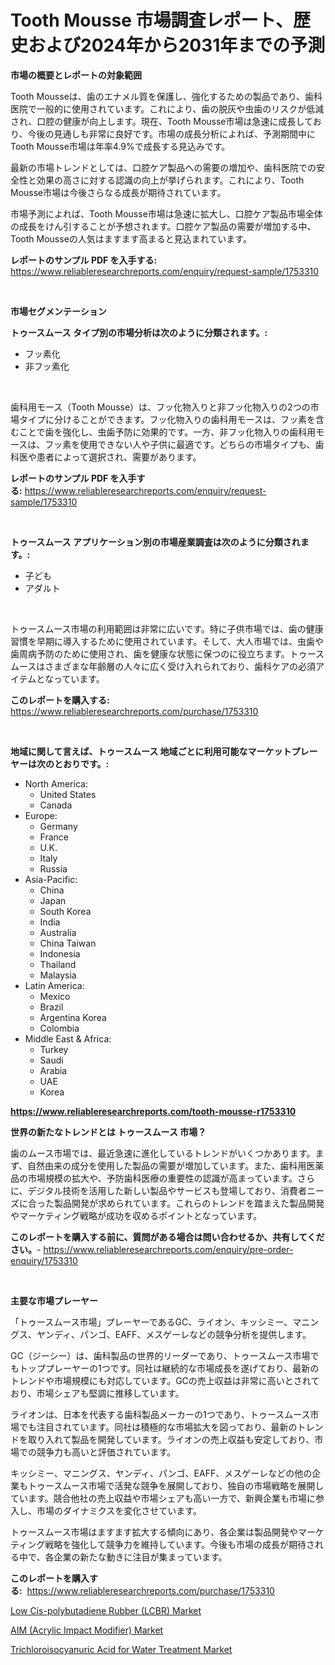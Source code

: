 <p><h1>Tooth Mousse 市場調査レポート、歴史および2024年から2031年までの予測</h1></p><p><strong>市場の概要とレポートの対象範囲</strong></p>
<p><p>Tooth Mousseは、歯のエナメル質を保護し、強化するための製品であり、歯科医院で一般的に使用されています。これにより、歯の脱灰や虫歯のリスクが低減され、口腔の健康が向上します。現在、Tooth Mousse市場は急速に成長しており、今後の見通しも非常に良好です。市場の成長分析によれば、予測期間中にTooth Mousse市場は年率4.9%で成長する見込みです。</p><p>最新の市場トレンドとしては、口腔ケア製品への需要の増加や、歯科医院での安全性と効果の高さに対する認識の向上が挙げられます。これにより、Tooth Mousse市場は今後さらなる成長が期待されています。</p><p>市場予測によれば、Tooth Mousse市場は急速に拡大し、口腔ケア製品市場全体の成長をけん引することが予想されます。口腔ケア製品の需要が増加する中、Tooth Mousseの人気はますます高まると見込まれています。</p></p>
<p><strong>レポートのサンプル PDF を入手する:</strong> <a href="https://www.reliableresearchreports.com/enquiry/request-sample/1753310">https://www.reliableresearchreports.com/enquiry/request-sample/1753310</a></p>
<p>&nbsp;</p>
<p><strong>市場セグメンテーション</strong></p>
<p><strong>トゥースムース タイプ別の市場分析は次のように分類されます。:</strong></p>
<p><ul><li>フッ素化</li><li>非フッ素化</li></ul></p>
<p>&nbsp;</p>
<p><p>歯科用モース（Tooth Mousse）は、フッ化物入りと非フッ化物入りの2つの市場タイプに分けることができます。フッ化物入りの歯科用モースは、フッ素を含むことで歯を強化し、虫歯予防に効果的です。一方、非フッ化物入りの歯科用モースは、フッ素を使用できない人や子供に最適です。どちらの市場タイプも、歯科医や患者によって選択され、需要があります。</p></p>
<p><strong>レポートのサンプル PDF を入手する:</strong>&nbsp;<a href="https://www.reliableresearchreports.com/enquiry/request-sample/1753310">https://www.reliableresearchreports.com/enquiry/request-sample/1753310</a></p>
<p>&nbsp;</p>
<p><strong> トゥースムース アプリケーション別の市場産業調査は次のように分類されます。:</strong></p>
<p><ul><li>子ども</li><li>アダルト</li></ul></p>
<p>&nbsp;</p>
<p><p>トゥースムース市場の利用範囲は非常に広いです。特に子供市場では、歯の健康習慣を早期に導入するために使用されています。そして、大人市場では、虫歯や歯周病予防のために使用され、歯を健康な状態に保つのに役立ちます。トゥースムースはさまざまな年齢層の人々に広く受け入れられており、歯科ケアの必須アイテムとなっています。</p></p>
<p><strong>このレポートを購入する:</strong>&nbsp; <a href="https://www.reliableresearchreports.com/purchase/1753310">https://www.reliableresearchreports.com/purchase/1753310</a></p>
<p>&nbsp;</p>
<p><strong>地域に関して言えば、トゥースムース 地域ごとに利用可能なマーケットプレーヤーは次のとおりです。:</strong></p>
<p><ul>
    <li>
        North America:
        <ul>
            <li>United States</li>
            <li>Canada</li>
        </ul>
    </li>
    <li>
        Europe:
        <ul>
            <li>Germany</li>
            <li>France</li>
            <li>U.K.</li>
            <li>Italy</li>
            <li>Russia</li>
        </ul>
    </li>
    <li>
        Asia-Pacific:
        <ul>
            <li>China</li>
            <li>Japan</li>
            <li>South Korea</li>
            <li>India</li>
            <li>Australia</li>
            <li>China Taiwan</li>
            <li>Indonesia</li>
            <li>Thailand</li>
            <li>Malaysia</li>
        </ul>
    </li>
    <li>
        Latin America:
        <ul>
            <li>Mexico</li>
            <li>Brazil</li>
            <li>Argentina Korea</li>
            <li>Colombia</li>
        </ul>
    </li>
    <li>
        Middle East & Africa:
        <ul>
            <li>Turkey</li>
            <li>Saudi</li>
            <li>Arabia</li>
            <li>UAE</li>
            <li>Korea</li>
        </ul>
    </li>
    </ul></p>
<p><strong><a href="https://www.reliableresearchreports.com/tooth-mousse-r1753310">https://www.reliableresearchreports.com/tooth-mousse-r1753310</a></strong>&nbsp;</p>
<p><strong>世界の新たなトレンドとは トゥースムース 市場？</strong></p>
<p><p>歯のムース市場では、最近急速に進化しているトレンドがいくつかあります。まず、自然由来の成分を使用した製品の需要が増加しています。また、歯科用医薬品の市場規模の拡大や、予防歯科医療の重要性の認識が高まっています。さらに、デジタル技術を活用した新しい製品やサービスも登場しており、消費者ニーズに合った製品開発が求められています。これらのトレンドを踏まえた製品開発やマーケティング戦略が成功を収めるポイントとなっています。</p></p>
<p><strong>このレポートを購入する前に、質問がある場合は問い合わせるか、共有してください。</strong>- <a href="https://www.reliableresearchreports.com/enquiry/pre-order-enquiry/1753310">https://www.reliableresearchreports.com/enquiry/pre-order-enquiry/1753310</a></p>
<p>&nbsp;</p>
<p><strong>主要な市場プレーヤー</strong></p>
<p><p>「トゥースムース市場」プレーヤーであるGC、ライオン、キッシミー、マニングス、ヤンディ、パンゴ、EAFF、メスゲーレなどの競争分析を提供します。</p><p>GC（ジーシー）は、歯科製品の世界的リーダーであり、トゥースムース市場でもトッププレーヤーの1つです。同社は継続的な市場成長を遂げており、最新のトレンドや市場規模にも対応しています。GCの売上収益は非常に高いとされており、市場シェアも堅調に推移しています。</p><p>ライオンは、日本を代表する歯科製品メーカーの1つであり、トゥースムース市場でも注目されています。同社は積極的な市場拡大を図っており、最新のトレンドを取り入れて製品を開発しています。ライオンの売上収益も安定しており、市場での競争力も高いと評価されています。</p><p>キッシミー、マニングス、ヤンディ、パンゴ、EAFF、メスゲーレなどの他の企業もトゥースムース市場で活発な競争を展開しており、独自の市場戦略を展開しています。競合他社の売上収益や市場シェアも高い一方で、新興企業も市場に参入し、市場のダイナミクスを変化させています。</p><p>トゥースムース市場はますます拡大する傾向にあり、各企業は製品開発やマーケティング戦略を強化して競争力を維持しています。今後も市場の成長が期待される中で、各企業の新たな動きに注目が集まっています。</p></p>
<p><strong>このレポートを購入する:</strong>&nbsp;&nbsp;<a href="https://www.reliableresearchreports.com/purchase/1753310">https://www.reliableresearchreports.com/purchase/1753310</a></p>
<p><p><a href="https://www.linkedin.com/pulse/low-cis-polybutadiene-rubber-lcbr-market-size-share-amp-jrlfe?trackingId=yojsVwGzJmtwh7VdAoiLKA%3D%3D">Low Cis-polybutadiene Rubber (LCBR) Market</a></p><p><a href="https://www.linkedin.com/pulse/aim-acrylic-impact-modifier-market-analysis-examines-3miqe?trackingId=COHIgpOql2oA%2BFkzkBDDBw%3D%3D">AIM (Acrylic Impact Modifier) Market</a></p><p><a href="https://www.linkedin.com/pulse/trichloroisocyanuric-acid-water-treatment-market-size-kpnbe?trackingId=zgWrBmhv16pKZiPCqMm3vQ%3D%3D">Trichloroisocyanuric Acid for Water Treatment Market</a></p></p>